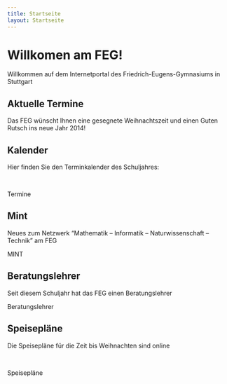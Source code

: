 ```yaml
---
title: Startseite
layout: Startseite
---
```


<!-- Jumbotron -->
<div class="jumbotron">
  <h1>
    Willkomen am FEG!
  </h1>
  <p class="lead">
    Willkommen auf dem Internetportal des Friedrich-Eugens-Gymnasiums in Stuttgart
  </p>
  <p>
    <a class="btn btn-lg btn-success" role="button">
      <script type="text/javascript">
        countdown("zum Schulbeginn", "January 6, 2014 23:59:59 GMT+1");
      </script>
    </a>
<div class="progress">
        <div class="progress-bar progress-bar-warning" role="progressbar" aria-valuenow="15" aria-valuemin="0" aria-valuemax="16" style="width: 93.75%"></div>
      </div>
  </p>
</div>

<!-- News -->
<div class="row">
  <div class="col-lg-4">
    <h2>
      Aktuelle Termine
    </h2>
    <p>
      Das FEG wünscht Ihnen eine gesegnete Weihnachtszeit und einen Guten Rutsch ins neue Jahr 2014!
    </p>
  </div>
  <div class="col-lg-4">
    <h2>
      Kalender
    </h2>
    <p>
      Hier finden Sie den Terminkalender des Schuljahres:
    </p>
    <br/>
    <p>
      <a class="btn btn-primary" role="button">
        <i class="fa fa-external-link">
        </i>
        Termine
      </a>
    </p>
  </div>
  <div class="col-lg-4">
    <h2>
      Mint
    </h2>
    <p>
      Neues zum Netzwerk “Mathematik – Informatik – Naturwissenschaft – Technik” am FEG
    </p>
    <p>
      <a class="btn btn-primary" role="button">
        <i class="fa fa-external-link">
        </i>
        MINT
      </a>
    </p>
  </div>
  <div class="col-lg-4">
    <h2>
      Beratungslehrer
    </h2>
    <p>
      Seit diesem Schuljahr hat das FEG einen Beratungslehrer
    </p>
    <p>
      <a class="btn btn-primary" role="button">
        <i class="fa fa-external-link">
        </i>
        Beratungslehrer
      </a>
    </p>
  </div>
  <div class="col-lg-4">
    <h2>
      Speisepläne
    </h2>
    <p>
      Die Speisepläne für die Zeit bis Weihnachten sind online
    </p>
    <br/>
    <p>
      <a class="btn btn-primary" role="button">
        <i class="fa fa-external-link">
        </i>
        Speisepläne
      </a>
    </p>
  </div>
</div>
<div>
  <div>
    <div>
      <div>
